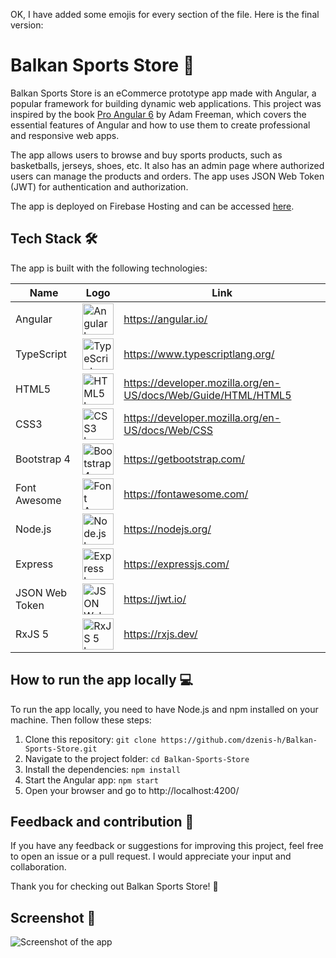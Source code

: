 OK, I have added some emojis for every section of the file. Here is the final version:

# Balkan Sports Store 🏀

Balkan Sports Store is an eCommerce prototype app made with Angular, a popular framework for building dynamic web applications. This project was inspired by the book [Pro Angular 6](https://www.apress.com/gp/book/9781484236482) by Adam Freeman, which covers the essential features of Angular and how to use them to create professional and responsive web apps.

The app allows users to browse and buy sports products, such as basketballs, jerseys, shoes, etc. It also has an admin page where authorized users can manage the products and orders. The app uses JSON Web Token (JWT) for authentication and authorization.

The app is deployed on Firebase Hosting and can be accessed [here](https://balkan-sport.web.app/).

## Tech Stack 🛠️

The app is built with the following technologies:

| Name | Logo | Link |
| ---- | ---- | ---- |
| Angular | <img src="https://angular.io/assets/images/logos/angular/angular.svg" width="50" height="50" alt="Angular logo"> | https://angular.io/ |
| TypeScript | <img src="![image](https://github.com/dzenis-h/Balkan-Sports-Store/assets/29360045/4ed92c5f-263a-47eb-a02a-4081a914de75)" width="50" height="50" alt="TypeScript logo"> | https://www.typescriptlang.org/ |
| HTML5 | <img src="https://www.w3.org/html/logo/downloads/HTML5_Logo_512.png" width="50" height="50" alt="HTML5 logo"> | https://developer.mozilla.org/en-US/docs/Web/Guide/HTML/HTML5 |
| CSS3 | <img src="https://upload.wikimedia.org/wikipedia/commons/thumb/d/d5/CSS3_logo_and_wordmark.svg/1200px-CSS3_logo_and_wordmark.svg.png" width="50" height="50" alt="CSS3 logo"> | https://developer.mozilla.org/en-US/docs/Web/CSS |
| Bootstrap 4 | <img src="https://getbootstrap.com/docs/4.0/assets/img/bootstrap-stack.png" width="50" height="50" alt="Bootstrap 4 logo"> | https://getbootstrap.com/ |
| Font Awesome | <img src="https://fontawesome.com/images/icons/icon-brand.svg" width="50" height="50" alt="Font Awesome logo"> | https://fontawesome.com/ |
| Node.js | <img src="https://nodejs.org/static/images/logos/nodejs-new-pantone-black.svg" width="50" height="50" alt="Node.js logo"> | https://nodejs.org/ |
| Express | <img src="https://upload.wikimedia.org/wikipedia/commons/6/64/Expressjs.png" width="50" height="50" alt="Express logo"> | https://expressjs.com/ |
| JSON Web Token | <img src="https://jwt.io/img/pic_logo.svg" width="50" height="50" alt="JSON Web Token logo"> | https://jwt.io/ |
| RxJS 5 | <img src="https://rxjs.dev/assets/images/logos/logo.png" width="50" height="50" alt="RxJS 5 logo"> | https://rxjs.dev/ |

## How to run the app locally 💻

To run the app locally, you need to have Node.js and npm installed on your machine. Then follow these steps:

1. Clone this repository: `git clone https://github.com/dzenis-h/Balkan-Sports-Store.git`
2. Navigate to the project folder: `cd Balkan-Sports-Store`
3. Install the dependencies: `npm install`
4. Start the Angular app: `npm start`
5. Open your browser and go to http://localhost:4200/

## Feedback and contribution 🙌

If you have any feedback or suggestions for improving this project, feel free to open an issue or a pull request. I would appreciate your input and collaboration.

Thank you for checking out Balkan Sports Store! 🙏

## Screenshot 📸

![Screenshot of the app](https://drive.google.com/file/d/1uggoLOKugrHueAVQvGbW_8rKG0P6TC3a/view?usp=sharing)
